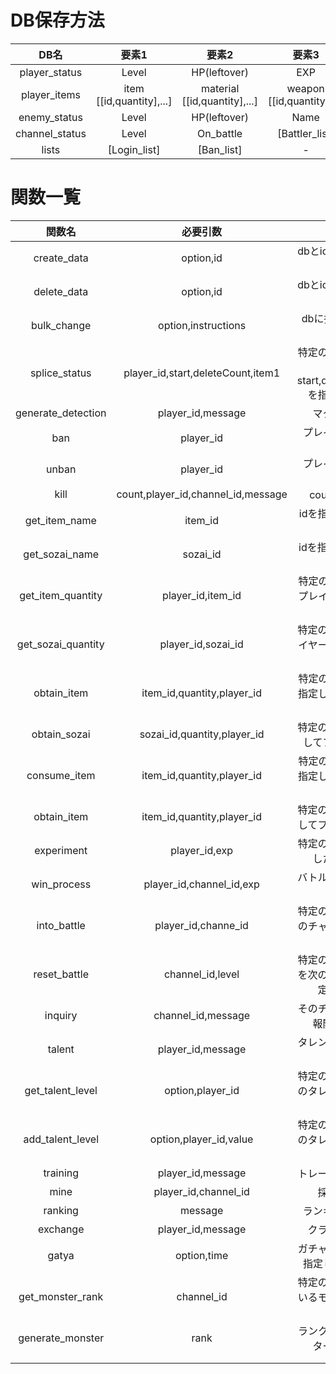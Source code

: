# DB保存方法
| DB名 | 要素1 | 要素2 | 要素3 | 要素4 | 要素5 | 要素6 | 要素7 | 
|:----:|:----:|:----:|:----:|:----:|:----:|:----:|:----:|
|  player_status  |  Level  | HP(leftover) | EXP | Subjugations | Now_in_battle | [talent_array] | ban_status |
| player_items | item [[id,quantity],...] | material [[id,quantity],...] | weapon [[id,quantity],...] | tool [[id,quantity],...] | proof [[id,quantity],...] | - | - |
| enemy_status | Level | HP(leftover) | Name | Rank | Image | - | - |
| channel_status | Level | On_battle | [Battler_list] | mode | - | - | - |
| lists | [Login_list] | [Ban_list] | - | - | - | - | - |

# 関数一覧
| 関数名 | 必要引数 | 主な用途 |
|:-----:|:------:|:-------:|
| create_data | option,id | dbとidを指定して定型データを作成 |
| delete_data | option,id | dbとidを指定してデータを削除 |
| bulk_change | option,instructions | dbに指定した処理を行う(未完成) |
| splice_status | player_id,start,deleteCount,item1 | 特定のプレイヤーのステータスをstart,deleteCount,item1を指定して置き換え |
| generate_detection | player_id,message | マクロ検知を生成 |
| ban | player_id | プレイヤーを指定してban |
| unban | player_id | プレイヤーを指定してunban |
| kill | count,player_id,channel_id,message | count体の敵を抹殺 |
| get_item_name | item_id | idを指定してアイテム名を取得 |
| get_sozai_name | sozai_id | idを指定して素材名を取得 |
| get_item_quantity | player_id,item_id | 特定のアイテムを特定のプレイヤーが何個持っているか取得 |
| get_sozai_quantity | player_id,sozai_id | 特定の素材を特定のプレイヤーが何個持っているか取得 |
| obtain_item | item_id,quantity,player_id | 特定のアイテムを個数を指定してプレイヤーに付与 |
| obtain_sozai | sozai_id,quantity,player_id | 特定の素材を個数を指定してプレイヤーに付与 |
| consume_item | item_id,quantity,player_id | 特定のアイテムを個数を指定してプレイヤーから剥奪 |
| obtain_item | item_id,quantity,player_id | 特定の素材を個数を指定してプレイヤーから剥奪 |
| experiment | player_id,exp | 特定のプレイヤーに指定した経験値を付与 |
| win_process | player_id,channel_id,exp | バトルに勝ったときの処理 |
| into_battle | player_id,channe_id | 特定のプレイヤーを特定のチャンネルの戦闘に登録 |
| reset_battle | channel_id,level | 特定のチャンネルの戦闘を次のレベルの差分を指定してリセット |
| inquiry | channel_id,message | そのチャンネルの敵の情報開示コマンド用 |
| talent | player_id,message | タレント変更用コマンド用 |
| get_talent_level | option,player_id | 特定のプレイヤーの特定のタレントのレベルを取得 |
| add_talent_level | option,player_id,value | 特定のプレイヤーの特定のタレントのレベルを追加 |
| training | player_id,message | トレーニングコマンド用 |
| mine | player_id,channel_id | 採掘コマンド用 |
| ranking | message | ランキングコマンド用 |
| exchange | player_id,message | クラフトコマンド用 |
| gatya | option,time | ガチャのレア度と回数を指定してガチャを回す |
| get_monster_rank | channel_id | 特定のチャンネルに出ているモンスターのランクを取得 |
| generate_monster | rank | ランクを指定してモンスターの情報を登録 |
|  |  |  |
|  |  |  |

